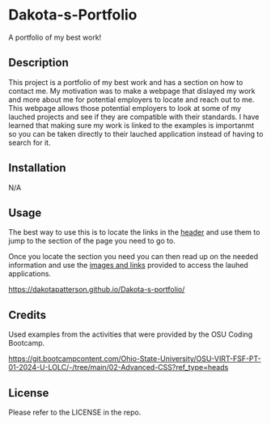 # Dakota-s-Portfolio
A portfolio of my best work!

## Description

This project is a portfolio of my best work and has a section on how to contact me. My motivation was to make a webpage that dislayed my work and more about me for potential employers to locate and reach out to me. This webpage allows those potential employers to look at some of my lauched projects and see if they are compatible with their standards. I have learned that making sure my work is linked to the examples is importanmt so you can be taken directly to their lauched application instead of having to search for it.

## Installation

N/A

## Usage

The best way to use this is to locate the links in the [header](header.png) and use them to jump to the section of the page you need to go to.

Once you locate the section you need you can then read up on the needed information and use the [images and links](Images.png) provided to access the lauhed applications.

https://dakotapatterson.github.io/Dakota-s-portfolio/

## Credits

Used examples from the activities that were provided by the OSU Coding Bootcamp.


https://git.bootcampcontent.com/Ohio-State-University/OSU-VIRT-FSF-PT-01-2024-U-LOLC/-/tree/main/02-Advanced-CSS?ref_type=heads

## License

Please refer to the LICENSE in the repo.